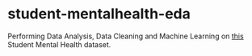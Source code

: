 # student-mentalhealth-eda
Performing Data Analysis, Data Cleaning and Machine Learning on [this]([(https://www.kaggle.com/datasets/shariful07/student-mental-health)https://www.kaggle.com/datasets/shariful07/student-mental-health]) Student Mental Health dataset.
